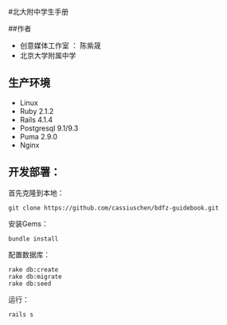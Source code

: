 #北大附中学生手册

##作者

- 创意媒体工作室 ： 陈紫晟
- 北京大学附属中学

## 生产环境
- Linux
- Ruby 2.1.2
- Rails 4.1.4
- Postgresql 9.1/9.3
- Puma 2.9.0
- Nginx

## 开发部署：

首先克隆到本地：
    
    git clone https://github.com/cassiuschen/bdfz-guidebook.git

安装Gems：
    
    bundle install

配置数据库：

    rake db:create
    rake db:migrate
    rake db:seed

运行：

    rails s
